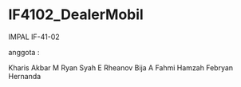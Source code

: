 # IF4102_DealerMobil
IMPAL IF-41-02

anggota :

Kharis Akbar M
Ryan Syah E
Rheanov Bija A
Fahmi Hamzah
Febryan Hernanda
